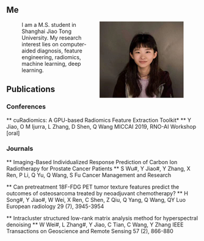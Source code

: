 ## Me

<figure class="thrid">
<img src="./photo1.png" width = "220" height = "200" div align=right>I am a M.S. student in Shanghai Jiao Tong University. My research interest lies on computer-aided diagnosis, feature engineering, radiomics, machine learning, deep learning.
 </figure>

## Publications

### Conferences
** cuRadiomics: A GPU-based Radiomics Feature Extraction Toolkit* **
Y Jiao, O M Ijurra, L Zhang, D Shen, Q Wang
MICCAI 2019, RNO-AI Workshop [oral]

### Journals
** Imaging-Based Individualized Response Prediction of Carbon Ion Radiotherapy for Prostate Cancer Patients **
S Wu#, Y Jiao#, Y Zhang, X Ren, P Li, Q Yu, Q Wang, S Fu
Cancer Management and Research

** Can pretreatment 18F-FDG PET tumor texture features predict the outcomes of osteosarcoma treated by neoadjuvant chemotherapy? **
H Song#, Y Jiao#, W Wei, X Ren, C Shen, Z Qiu, Q Yang, Q Wang, QY Luo
European radiology 29 (7), 3945-3954

** Intracluster structured low-rank matrix analysis method for hyperspectral denoising **
W Wei#, L Zhang#, Y Jiao, C Tian, C Wang, Y Zhang
IEEE Transactions on Geoscience and Remote Sensing 57 (2), 866-880






